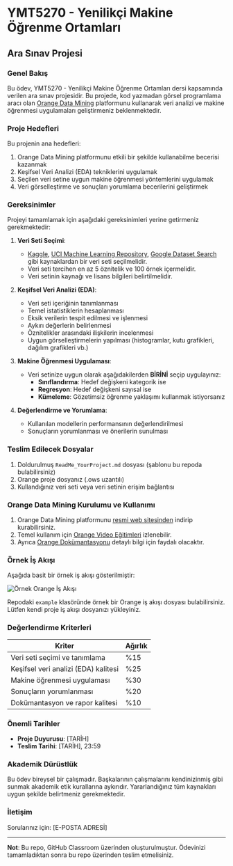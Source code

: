 # YMT5270 - Yenilikçi Makine Öğrenme Ortamları
## Ara Sınav Projesi

### Genel Bakış

Bu ödev, YMT5270 - Yenilikçi Makine Öğrenme Ortamları dersi kapsamında verilen ara sınav projesidir. Bu projede, kod yazmadan görsel programlama aracı olan [Orange Data Mining](https://orangedatamining.com/) platformunu kullanarak veri analizi ve makine öğrenmesi uygulamaları geliştirmeniz beklenmektedir.

### Proje Hedefleri

Bu projenin ana hedefleri:

1. Orange Data Mining platformunu etkili bir şekilde kullanabilme becerisi kazanmak
2. Keşifsel Veri Analizi (EDA) tekniklerini uygulamak
3. Seçilen veri setine uygun makine öğrenmesi yöntemlerini uygulamak
4. Veri görselleştirme ve sonuçları yorumlama becerilerini geliştirmek

### Gereksinimler

Projeyi tamamlamak için aşağıdaki gereksinimleri yerine getirmeniz gerekmektedir:

1. **Veri Seti Seçimi**: 
   - [Kaggle](https://www.kaggle.com/datasets), [UCI Machine Learning Repository](https://archive.ics.uci.edu/), [Google Dataset Search](https://datasetsearch.research.google.com/) gibi kaynaklardan bir veri seti seçilmelidir.
   - Veri seti tercihen en az 5 öznitelik ve 100 örnek içermelidir.
   - Veri setinin kaynağı ve lisans bilgileri belirtilmelidir.

2. **Keşifsel Veri Analizi (EDA)**:
   - Veri seti içeriğinin tanımlanması
   - Temel istatistiklerin hesaplanması
   - Eksik verilerin tespit edilmesi ve işlenmesi
   - Aykırı değerlerin belirlenmesi
   - Öznitelikler arasındaki ilişkilerin incelenmesi
   - Uygun görselleştirmelerin yapılması (histogramlar, kutu grafikleri, dağılım grafikleri vb.)

3. **Makine Öğrenmesi Uygulaması**:
   - Veri setinize uygun olarak aşağıdakilerden **BİRİNİ** seçip uygulayınız:
     - **Sınıflandırma**: Hedef değişkeni kategorik ise
     - **Regresyon**: Hedef değişkeni sayısal ise
     - **Kümeleme**: Gözetimsiz öğrenme yaklaşımı kullanmak istiyorsanız

4. **Değerlendirme ve Yorumlama**:
   - Kullanılan modellerin performansının değerlendirilmesi
   - Sonuçların yorumlanması ve önerilerin sunulması

### Teslim Edilecek Dosyalar

1. Doldurulmuş `ReadMe_YourProject.md` dosyası (şablonu bu repoda bulabilirsiniz)
2. Orange proje dosyanız (.ows uzantılı)
3. Kullandığınız veri seti veya veri setinin erişim bağlantısı

### Orange Data Mining Kurulumu ve Kullanımı

1. Orange Data Mining platformunu [resmi web sitesinden](https://orangedatamining.com/download/) indirip kurabilirsiniz.
2. Temel kullanım için [Orange Video Eğitimleri](https://www.youtube.com/c/OrangeDataMining) izlenebilir.
3. Ayrıca [Orange Dokümantasyonu](https://orangedatamining.com/docs/) detaylı bilgi için faydalı olacaktır.

### Örnek İş Akışı

Aşağıda basit bir örnek iş akışı gösterilmiştir:

![Örnek Orange İş Akışı](img/orange_workflow.png)

Repodaki `example` klasöründe örnek bir Orange iş akışı dosyası bulabilirsiniz. 
Lütfen kendi proje iş akışı dosyanızı yükleyiniz. 

### Değerlendirme Kriterleri

| Kriter | Ağırlık |
|--------|---------|
| Veri seti seçimi ve tanımlama | %15 |
| Keşifsel veri analizi (EDA) kalitesi | %25 |
| Makine öğrenmesi uygulaması | %30 |
| Sonuçların yorumlanması | %20 |
| Dokümantasyon ve rapor kalitesi | %10 |

### Önemli Tarihler

- **Proje Duyurusu**: [TARİH]
- **Teslim Tarihi**: [TARİH], 23:59

### Akademik Dürüstlük

Bu ödev bireysel bir çalışmadır. Başkalarının çalışmalarını kendinizinmiş gibi sunmak akademik etik kurallarına aykırıdır. 
Yararlandığınız tüm kaynakları uygun şekilde belirtmeniz gerekmektedir.

### İletişim

Sorularınız için: [E-POSTA ADRESİ]

---

**Not**: Bu repo, GitHub Classroom üzerinden oluşturulmuştur. Ödevinizi tamamladıktan sonra bu repo üzerinden teslim etmelisiniz.
